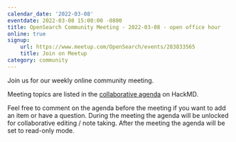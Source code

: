 ```yaml
---
calendar_date: '2022-03-08'
eventdate: 2022-03-08 15:00:00 -0800
title: OpenSearch Community Meeting - 2022-03-08 - open office hour
online: true
signup:
    url: https://www.meetup.com/OpenSearch/events/283833565
    title: Join on Meetup
category: community
---
```


Join us for our weekly online community meeting.

Meeting topics are listed in the [collaborative agenda](https://hackmd.io/@HmdZWaVnQU6M8icdvC5TwQ/HJNQKve1q) on HackMD.

Feel free to comment on the agenda before the meeting if you want to add an item or have a question.
During the meeting the agenda will be unlocked for collaborative editing / note taking. After the meeting the agenda will be set to read-only mode.
